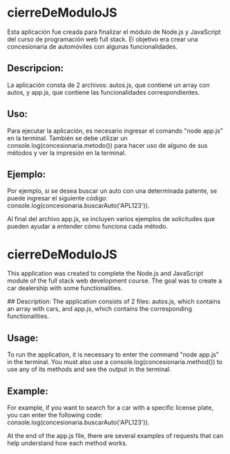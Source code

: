 # cierreDeModuloJS
Esta aplicación fue creada para finalizar el módulo de Node.js y JavaScript del curso de programación web full stack. El objetivo era crear una concesionaria de automóviles con algunas funcionalidades.

## Descripcion:
La aplicación consta de 2 archivos: autos.js, que contiene un array con autos, y app.js, que contiene las funcionalidades correspondientes.

## Uso:
Para ejecutar la aplicación, es necesario ingresar el comando "node app.js" en la terminal. 
También se debe utilizar un console.log(concesionaria.metodo()) para hacer uso de alguno de sus métodos y ver la impresión en la terminal. 

## Ejemplo:
Por ejemplo, si se desea buscar un auto con una determinada patente, se puede ingresar el siguiente código: 
console.log(concesionaria.buscarAuto('APL123')).

Al final del archivo app.js, se incluyen varios ejemplos de solicitudes que pueden ayudar a entender cómo funciona cada método.

# cierreDeModuloJS
This application was created to complete the Node.js and JavaScript module of the full stack web development course. The goal was to create a car dealership with some functionalities.

## Description:
The application consists of 2 files: autos.js, which contains an array with cars, and app.js, which contains the corresponding functionalities.

## Usage:
To run the application, it is necessary to enter the command "node app.js" in the terminal.
You must also use a console.log(concesionaria.method()) to use any of its methods and see the output in the terminal.

## Example:
For example, if you want to search for a car with a specific license plate, you can enter the following code:
console.log(concesionaria.buscarAuto('APL123')).

At the end of the app.js file, there are several examples of requests that can help understand how each method works.